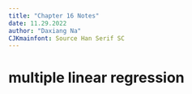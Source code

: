 ```yaml
---
title: "Chapter 16 Notes"
date: 11.29.2022
author: "Daxiang Na"
CJKmainfont: Source Han Serif SC
---
```


# multiple linear regression